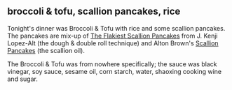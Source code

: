 ## broccoli & tofu, scallion pancakes, rice

Tonight's dinner was Broccoli & Tofu with rice and some scallion pancakes. The pancakes are mix-up of [The Flakiest Scallion Pancakes](https://www.seriouseats.com/recipes/2011/04/extra-flaky-scallion-pancakes-recipe.html) from J. Kenji Lopez-Alt (the dough & double roll technique) and Alton Brown's [Scallion Pancakes](https://altonbrown.com/recipes/scallion-pancakes/) (the scallion oil).

The Broccoli & Tofu was from nowhere specifically; the sauce was black vinegar, soy sauce, sesame oil, corn starch, water, shaoxing cooking wine and sugar.
